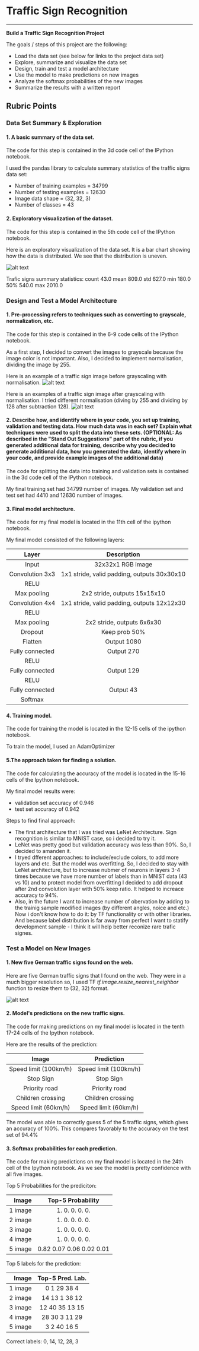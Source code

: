 # **Traffic Sign Recognition** 

---

**Build a Traffic Sign Recognition Project**

The goals / steps of this project are the following:
* Load the data set (see below for links to the project data set)
* Explore, summarize and visualize the data set
* Design, train and test a model architecture
* Use the model to make predictions on new images
* Analyze the softmax probabilities of the new images
* Summarize the results with a written report


[//]: # (Image References)

[image1]: ./examples/stat.png "Statistics"
[image2]: ./examples/image_before.png "Image before"
[image3]: ./examples/image_after.png "Image after"
[image4]: ./examples/new_images.png  "New"
[image5]: ./examples/placeholder.png "Traffic Sign 2"
[image6]: ./examples/placeholder.png "Traffic Sign 3"
[image7]: ./examples/placeholder.png "Traffic Sign 4"
[image8]: ./examples/placeholder.png "Traffic Sign 5"

## Rubric Points

### Data Set Summary & Exploration

#### 1. A basic summary of the data set.

The code for this step is contained in the 3d code cell of the IPython notebook.  

I used the pandas library to calculate summary statistics of the traffic
signs data set:

* Number of training examples = 34799
* Number of testing examples = 12630
* Image data shape = (32, 32, 3)
* Number of classes = 43

#### 2. Exploratory visualization of the dataset.

The code for this step is contained in the 5th code cell of the IPython notebook.  

Here is an exploratory visualization of the data set. It is a bar chart showing how the data is distributed. We see that the distribution is uneven.

![alt text][image1]

Trafic signs summary statistics:
count      43.0
mean      809.0
std       627.0
min       180.0
50%       540.0
max      2010.0

### Design and Test a Model Architecture

#### 1. Pre-processing refers to techniques such as converting to grayscale, normalization, etc.

The code for this step is contained in the 6-9 code cells of the IPython notebook.

As a first step, I decided to convert the images to grayscale because the image color is not important.
Also, I decided to implement normalisation, dividing the image by 255.

Here is an example of a traffic sign image before grayscaling with normalisation.
![alt text][image2]

Here is an examples of a traffic sign image after grayscaling with normalisation. I tried different normalisation (diving by 255 and dividing by 128 after subtraction 128).
![alt text][image3]

#### 2. Describe how, and identify where in your code, you set up training, validation and testing data. How much data was in each set? Explain what techniques were used to split the data into these sets. (OPTIONAL: As described in the "Stand Out Suggestions" part of the rubric, if you generated additional data for training, describe why you decided to generate additional data, how you generated the data, identify where in your code, and provide example images of the additional data)

The code for splitting the data into training and validation sets is contained in the 3d code cell of the IPython notebook.  

My final training set had 34799 number of images. My validation set and test set had 4410 and 12630 number of images.

#### 3. Final model architecture.

The code for my final model is located in the 11th cell of the ipython notebook. 

My final model consisted of the following layers:

| Layer                 |     Description                               | 
|:---------------------:|:---------------------------------------------:| 
| Input                 | 32x32x1 RGB image                             | 
| Convolution 3x3       | 1x1 stride, valid padding, outputs 30x30x10   |
| RELU                  |                                               |
| Max pooling	      	| 2x2 stride,  outputs 15x15x10                 |
| Convolution 4x4       | 1x1 stride, valid padding, outputs 12x12x30   |
| RELU                  |                                               |
| Max pooling	      	| 2x2 stride,  outputs 6x6x30                   |
| Dropout               | Keep prob 50%                                 |
| Flatten               | Output 1080                                   |
| Fully connected       | Output 270                                    |
| RELU	                |                                               |
| Fully connected       | Output 129                                    |
| RELU	                |                                               |
| Fully connected       | Output 43                                     |
| Softmax               |                                               |


#### 4. Training model. 

The code for training the model is located in the 12-15 cells of the ipython notebook. 

To train the model, I used an AdamOptimizer

#### 5.The approach taken for finding a solution.
The code for calculating the accuracy of the model is located in the 15-16 cells of the Ipython notebook.

My final model results were:
* validation set accuracy of 0.946 
* test set accuracy of 0.942

Steps to find final approach:
* The first architecture that I was tried was LeNet Architecture. Sign recognition is similar to MNIST case, so i decided to try it. 
* LeNet was pretty good but validation accuracy was less than 90%. So, I decided to amanden it.
* I tryed dfferent approaches: to include/exclude colors, to add more layers and etc. But the model was overfitting. So, I decided to stay with LeNet architecture, but to increase nubmer of neurons in layers 3-4 times because we have more number of labels than in MNIST data (43 vs 10) and to protect model from overfitting I decided to add dropout after 2nd convolution layer with 50% keep ratio. It helped to increace accuracy to 94%. 
* Also, in the future I want to increase number of obervation by adding to the trainig sample modified images (by different angles, noice and etc.) Now i don't know how to do it: by TF functionality or with other libraries. And because label distribution is far away from perfect I want to statify development sample - I think it will help better reconize rare trafic signes.

### Test a Model on New Images

#### 1. New five German traffic signs found on the web.

Here are five German traffic signs that I found on the web. They were in a much bigger resolution so, I used TF *tf.image.resize_nearest_neighbor* function to resize them to (32, 32) format.

![alt text][image4]

#### 2. Model's predictions on the new traffic signs.

The code for making predictions on my final model is located in the tenth 17-24 cells of the Ipython notebook.

Here are the results of the prediction:

| Image                   |     Prediction            | 
|:-----------------------:|:-------------------------:| 
| Speed limit (100km/h)   | Speed limit (100km/h)     | 
| Stop Sign               | Stop Sign                 |
| Priority road           | Priority road             |
| Children crossing       | Children crossing         |
| Speed limit (60km/h)    | Speed limit (60km/h)      |


The model was able to correctly guess 5 of the 5 traffic signs, which gives an accuracy of 100%. This compares favorably to the accuracy on the test set of 94.4%

#### 3. Softmax probabilities for each prediction.

The code for making predictions on my final model is located in the 24th cell of the Ipython notebook.
As we see the model is pretty confidence with all five images.

Top 5 Probabilities for the prediciton: 

 | Image   |   Top-5 Probability      | 
 |--------:|:------------------------:|
 | 1 image | 1.   0.   0.   0.   0.   |
 | 2 image | 1.   0.   0.   0.   0.   |
 | 3 image | 1.   0.   0.   0.   0.   |
 | 4 image | 1.   0.   0.   0.   0.   |
 | 5 image | 0.82 0.07 0.06 0.02 0.01 |
 
 Top 5 labels for the prediction: 
 
 | Image   |Top-5 Pred. Lab.| 
 |--------:|:--------------:|
 | 1 image |  0  1 29 38  4 |
 | 2 image | 14 13  1 38 12 |
 | 3 image | 12 40 35 13 15 |
 | 4 image | 28 30  3 11 29 |
 | 5 image |  3  2 40 16  5 | 

 Correct labels: 0, 14, 12, 28, 3
